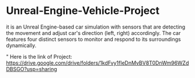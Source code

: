 # Unreal-Engine-Vehicle-Project
it is an Unreal Engine-based car simulation with sensors that are detecting the movement and adjust car's direction (left, right) accordingly.  The car features four distinct sensors to monitor and respond to its surroundings dynamically. 

" Here is the link of Project:  https://drive.google.com/drive/folders/1kdFvy1fIeDnMvBV8T0DnWm96WZdDBSGO?usp=sharing
